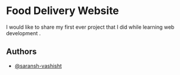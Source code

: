 
#   Food Delivery Website

I would like to share my first ever project that I did while learning web development . 


## Authors

- [@saransh-vashisht](https://github.com/saransh-vashisht)





